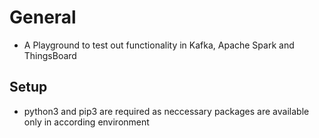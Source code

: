 # General
- A Playground to test out functionality in Kafka, Apache Spark and ThingsBoard

## Setup
- python3 and pip3 are required as neccessary packages are available only in according environment
